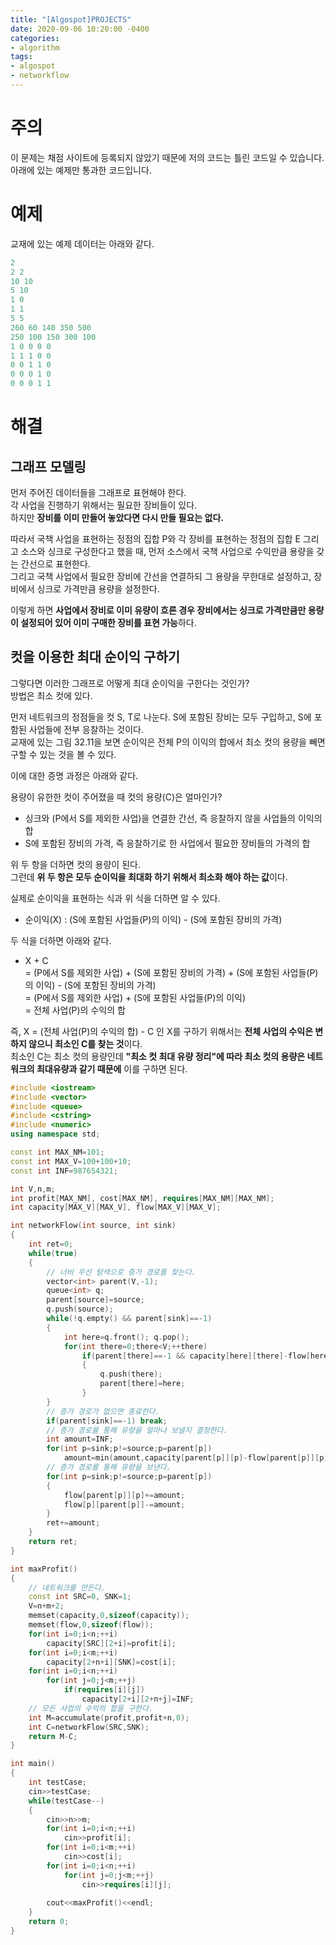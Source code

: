 ```yaml
---
title: "[Algospot]PROJECTS"
date: 2020-09-06 10:20:00 -0400
categories: 
- algorithm 
tags:
- algospot 
- networkflow
---
```

# 주의 
이 문제는 채점 사이트에 등록되지 않았기 때문에 저의 코드는 틀린 코드일 수 있습니다.  
아래에 있는 예제만 통과한 코드입니다.

# 예제 
교재에 있는 예제 데이터는 아래와 같다.  
```c++
2
2 2
10 10
5 10
1 0
1 1
5 5
260 60 140 350 500
250 100 150 300 100
1 0 0 0 0
1 1 1 0 0
0 0 1 1 0
0 0 0 1 0
0 0 0 1 1
```

# 해결 

## 그래프 모델링 
먼저 주어진 데이터들을 그래프로 표현해야 한다.  
각 사업을 진행하기 위해서는 필요한 장비들이 있다.  
하지만 **장비를 이미 만들어 놓았다면 다시 만들 필요는 없다.**  

따라서 국책 사업을 표현하는 정점의 집합 P와 각 장비를 표현하는 정점의 집합 E 그리고 소스와 싱크로 구성한다고 했을 때, 
먼저 소스에서 국책 사업으로 수익만큼 용량을 갖는 간선으로 표현한다.  
그리고 국책 사업에서 필요한 장비에 간선을 연결하되 그 용량을 무한대로 설정하고, 장비에서 싱크로 가격만큼 용량을 설정한다.  

이렇게 하면 **사업에서 장비로 이미 유량이 흐른 경우 장비에서는 싱크로 가격만큼만 용량이 설정되어 있어 이미 구매한 장비를 표현 가능**하다.  

## 컷을 이용한 최대 순이익 구하기 
그렇다면 이러한 그래프로 어떻게 최대 순이익을 구한다는 것인가?  
방법은 최소 컷에 있다.  

먼저 네트워크의 정점들을 컷 S, T로 나눈다. S에 포함된 장비는 모두 구입하고, S에 포함된 사업들에 전부 응찰하는 것이다.  
교재에 있는 그림 32.11을 보면 순이익은 전체 P의 이익의 합에서 최소 컷의 용량을 빼면 구할 수 있는 것을 볼 수 있다.  

이에 대한 증명 과정은 아래와 같다.  

용량이 유한한 컷이 주어졌을 때 컷의 용량(C)은 얼마인가?  
- 싱크와 (P에서 S를 제외한 사업)을 연결한 간선, 즉 응찰하지 않을 사업들의 이익의 합
- S에 포함된 장비의 가격, 즉 응찰하기로 한 사업에서 필요한 장비들의 가격의 합 

위 두 항을 더하면 컷의 용량이 된다.  
그런데 **위 두 항은 모두 순이익을 최대화 하기 위해서 최소화 해야 하는 값**이다.  

실제로 순이익을 표현하는 식과 위 식을 더하면 알 수 있다.  
- 순이익(X) : (S에 포함된 사업들(P)의 이익) - (S에 포함된 장비의 가격)

두 식을 더하면 아래와 같다.  
- X + C  
= (P에서 S를 제외한 사업) + (S에 포함된 장비의 가격) + (S에 포함된 사업들(P)의 이익) - (S에 포함된 장비의 가격)  
= (P에서 S를 제외한 사업) + (S에 포함된 사업들(P)의 이익)  
= 전체 사업(P)의 수익의 합

즉, X = (전체 사업(P)의 수익의 합) - C 인 X를 구하기 위해서는 **전체 사업의 수익은 변하지 않으니 최소인 C를 찾는 것**이다.  
최소인 C는 최소 컷의 용량인데 **"최소 컷 최대 유량 정리"에 따라 최소 컷의 용량은 네트워크의 최대유량과 같기 때문에** 이를 구하면 된다.  
```c++
#include <iostream>
#include <vector>
#include <queue>
#include <cstring>
#include <numeric>
using namespace std;

const int MAX_NM=101;
const int MAX_V=100+100+10;
const int INF=987654321;

int V,n,m;
int profit[MAX_NM], cost[MAX_NM], requires[MAX_NM][MAX_NM];
int capacity[MAX_V][MAX_V], flow[MAX_V][MAX_V];

int networkFlow(int source, int sink)
{
    int ret=0;
    while(true)
    {
        // 너비 우선 탐색으로 증가 경로를 찾는다.
        vector<int> parent(V,-1);
        queue<int> q;
        parent[source]=source;
        q.push(source);
        while(!q.empty() && parent[sink]==-1)
        {
            int here=q.front(); q.pop();
            for(int there=0;there<V;++there)
                if(parent[there]==-1 && capacity[here][there]-flow[here][there]>0)
                {
                    q.push(there);
                    parent[there]=here;
                }
        }
        // 증가 경로가 없으면 종료한다.
        if(parent[sink]==-1) break;
        // 증가 경로를 통해 유량을 얼마나 보낼지 결정한다.
        int amount=INF;
        for(int p=sink;p!=source;p=parent[p])
            amount=min(amount,capacity[parent[p]][p]-flow[parent[p]][p]);
        // 증가 경로를 통해 유량을 보낸다.
        for(int p=sink;p!=source;p=parent[p])
        {
            flow[parent[p]][p]+=amount;
            flow[p][parent[p]]-=amount;
        }
        ret+=amount;
    }
    return ret;
}

int maxProfit()
{
    // 네트워크를 만든다.
    const int SRC=0, SNK=1;
    V=n+m+2;
    memset(capacity,0,sizeof(capacity));
    memset(flow,0,sizeof(flow));
    for(int i=0;i<n;++i)
        capacity[SRC][2+i]=profit[i];
    for(int i=0;i<m;++i)
        capacity[2+n+i][SNK]=cost[i];
    for(int i=0;i<n;++i)
        for(int j=0;j<m;++j)
            if(requires[i][j])
                capacity[2+i][2+n+j]=INF;
    // 모든 사업의 수익의 합을 구한다.  
    int M=accumulate(profit,profit+n,0);
    int C=networkFlow(SRC,SNK);
    return M-C;
}

int main()
{
    int testCase;
    cin>>testCase;
    while(testCase--)
    {
        cin>>n>>m;
        for(int i=0;i<n;++i)
            cin>>profit[i];
        for(int i=0;i<m;++i)
            cin>>cost[i];
        for(int i=0;i<n;++i)
            for(int j=0;j<m;++j)
                cin>>requires[i][j];
        
        cout<<maxProfit()<<endl;
    }
    return 0;
}
```
